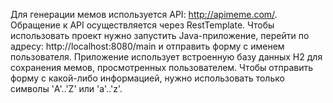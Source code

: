 Для генерации мемов используется API: http://apimeme.com/.
Обращение к API осуществляется через RestTemplate.
Чтобы использовать проект нужно запустить Java-приложение, перейти по адресу: http://localhost:8080/main и отправить форму с именем пользователя. Приложение использует встроенную базу данных H2 для сохранения мемов, просмотренных пользователем.
Чтобы отправить форму с какой-либо информацией, нужно использовать только символы 'A'..'Z' или 'a'..'z'.
